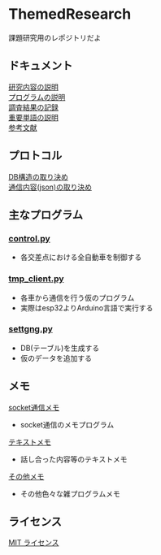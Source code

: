 # ThemedResearch
課題研究用のレポジトリだよ

## ドキュメント
[研究内容の説明](/document/explanation.md)  
[プログラムの説明](/document/program_desc.md)  
[調査結果の記録](/document/record.md)  
[重要単語の説明](/document/words_desc.md)  
[参考文献](/document/references.md)  

## プロトコル
[DB構造の取り決め](/document/protocol/db_protocol.txt)  
[通信内容(json)の取り決め](/document/protocol/json_protocol.txt)  

## 主なプログラム
### [control.py](/control.py)
* 各交差点における全自動車を制御する

### [tmp_client.py](/tmp_client.py)
* 各車から通信を行う仮のプログラム
* 実際はesp32よりArduino言語で実行する

### [settgng.py](/setting.py)
* DB(テーブル)を生成する
* 仮のデータを追加する

## メモ
[socket通信メモ](/memo/socket)
* socket通信のメモプログラム

[テキストメモ](/memo/text)
* 話し合った内容等のテキストメモ

[その他メモ](/memo/misc)
* その他色々な雑プログラムメモ

## ライセンス
[MIT ライセンス](/LICENSE)


